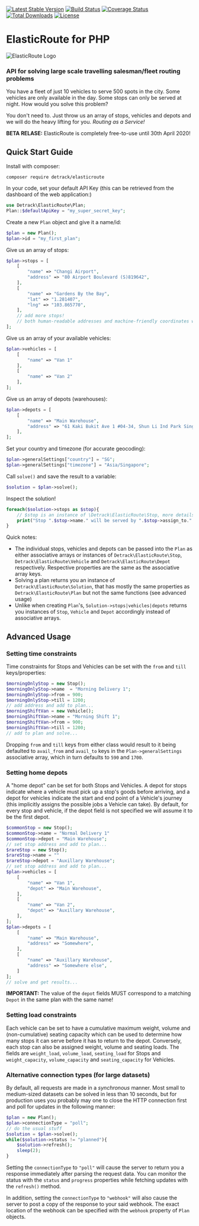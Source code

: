 [![Latest Stable Version](https://poser.pugx.org/detrack/elasticroute/v/stable)](https://packagist.org/packages/detrack/elasticroute)
[![Build Status](https://travis-ci.com/detrack/elasticroute-php.svg?branch=master)](https://travis-ci.com/detrack/elasticroute-php)
[![Coverage Status](https://coveralls.io/repos/github/detrack/elasticroute-php/badge.svg?branch=master)](https://coveralls.io/github/detrack/elasticroute-php?branch=master)
[![Total Downloads](https://poser.pugx.org/detrack/elasticroute/downloads)](https://packagist.org/packages/detrack/elasticroute)
[![License](https://poser.pugx.org/detrack/elasticroute/license)](https://packagist.org/packages/detrack/elasticroute)
# ElasticRoute for PHP
![ElasticRoute Logo](http://elasticroute.staging.wpengine.com/wp-content/uploads/2019/02/Elastic-Route-Logo-Text-on-right-e1551344046806.png)
### API for solving large scale travelling salesman/fleet routing problems

You have a fleet of just 10 vehicles to serve 500 spots in the city. Some vehicles are only available in the day. Some stops can only be served at night. How would you solve this problem?

You don't need to. Just throw us an array of stops, vehicles and depots and we will do the heavy lifting for you. *Routing as a Service!*

**BETA RELASE:**  ElasticRoute is completely free-to-use until 30th April 2020!

## Quick Start Guide
Install with composer:
```
composer require detrack/elasticroute
```
In your code, set your default API Key (this can be retrieved from the dashboard of the web application:)
```php
use Detrack\ElasticRoute\Plan;
Plan::$defaultApiKey = "my_super_secret_key";
```
Create a new `Plan` object and give it a name/id:
```php
$plan = new Plan();
$plan->id = "my_first_plan";
```
Give us an array of stops:
```php
$plan->stops = [
    [
        "name" => "Changi Airport",
        "address" => "80 Airport Boulevard (S)819642",
    ],
    [
        "name" => "Gardens By the Bay",
        "lat" => "1.281407",
        "lng" => "103.865770",
    ],
    // add more stops!
    // both human-readable addresses and machine-friendly coordinates work!
];
```
Give us an array of your available vehicles:
```php
$plan->vehicles = [
    [
        "name" => "Van 1"
    ],
    [
        "name" => "Van 2"
    ],
];
```
Give us an array of depots (warehouses):
```php
$plan->depots = [
    [
        "name" => "Main Warehouse",
        "address" => "61 Kaki Bukit Ave 1 #04-34, Shun Li Ind Park Singapore 417943",
    ],
];
```
Set your country and timezone (for accurate geocoding):
```php
$plan->generalSettings["country"] = "SG";
$plan->generalSettings["timezone"] = "Asia/Singapore";
```
Call `solve()` and save the result to a variable:
```php
$solution = $plan->solve();
```
Inspect the solution!
```php
foreach($solution->stops as $stop){
    // $stop is an instance of \Detrack\ElasticRoute\Stop, more details below
    print("Stop ".$stop->name." will be served by ".$stop->assign_to." at time".$stop->eta);
}
```
Quick notes:
- The individual stops, vehicles and depots can be passed into the `Plan` as either associative arrays or instances of `Detrack\ElasticRoute\Stop`, `Detrack\ElasticRoute\Vehicle` and `Detrack\ElasticRoute\Depot` respectively. Respective properties are the same as the associative array keys.
- Solving a plan returns you an instance of `Detrack\ElasticRoute\Solution`, that has mostly the same properties as `Detrack\ElasticRoute\Plan` but not the same functions (see advanced usage)
- Unlike when creating `Plan`'s, `Solution->stops|vehicles|depots` returns you instances of `Stop`, `Vehicle` and `Depot` accordingly instead of associative arrays.

## Advanced Usage
### Setting time constraints
Time constraints for Stops and Vehicles can be set with the `from` and `till` keys/properties:
```php
$morningOnlyStop = new Stop();
$morningOnlyStop->name  = "Morning Delivery 1";
$morningOnlyStop->from = 900;
$morningOnlyStop->till = 1200;
// add address and add to plan...
$morningShiftVan = new Vehicle();
$morningShiftVan->name = "Morning Shift 1";
$morningShiftVan->from = 900;
$morningShiftVan->till = 1200;
// add to plan and solve...
```
Dropping `from` and `till` keys from either class would result to it being defaulted to `avail_from` and `avail_to` keys in the `Plan->generalSettings` associative array, which in turn defaults to `590` and `1700`.
### Setting home depots
A "home depot" can be set for both Stops and Vehicles. A depot for stops indicate where a vehicle must pick up a stop's goods before arriving, and a depot for vehicles indicate the start and end point of a Vehicle's journey (this implicitly assigns the possible jobs a Vehicle can take).
By default, for every stop and vehicle, if the depot field is not specified we will assume it to be the first depot.
```php
$commonStop = new Stop();
$commonStop->name = "Normal Delivery 1"
$commonStop->depot = "Main Warehouse";
// set stop address and add to plan...
$rareStop = new Stop();
$rareStop->name = ""
$rareStop->depot = "Auxillary Warehouse";
// set stop address and add to plan...
$plan->vehicles = [
    [
        "name" => "Van 1",
        "depot" => "Main Warehouse",
    ],
    [
        "name" => "Van 2",
        "depot" => "Auxillary Warehouse",
    ],
];
$plan->depots = [
    [
        "name" => "Main Warehouse",
        "address" => "Somewhere",
    ],
    [
        "name" => "Auxillary Warehouse",
        "address" => "Somewhere else",
    ]
];
// solve and get results...
```
**IMPORTANT:** The value of the `depot` fields MUST correspond to a matching `Depot` in the same plan with the same name!

### Setting load constraints
Each vehicle can be set to have a cumulative maximum weight, volume and (non-cumulative) seating capacity which can be used to determine how many stops it can serve before it has to return to the depot. Conversely, each stop can also be assigned weight, volume and seating loads.
The fields are `weight_load`, `volume_load`, `seating_load` for Stops and `weight_capacity`, `volume_capacity` and `seating_capacity` for Vehicles.

### Alternative connection types (for large datasets)
By default, all requests are made in a *synchronous* manner. Most small to medium-sized datasets can be solved in less than 10 seconds, but for production uses you probably may one to close the HTTP connection first and poll for updates in the following manner:
```php
$plan = new Plan();
$plan->connectionType = "poll";
// do the usual stuff
$solution = $plan->solve();
while($solution->status != "planned"){
    $solution->refresh();
    sleep(2);
}
```
Setting the `connectionType` to `"poll"` will cause the server to return you a response immediately after parsing the request data. You can monitor the status with the `status` and `progress` properties while fetching updates with the `refresh()` method.

In addition, setting the `connectionType` to `"webhook"` will also cause the server to post a copy of the response to your said webhook. The exact location of the webhook can be specified with the `webhook` property of `Plan` objects.
